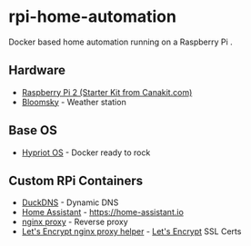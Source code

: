 # rpi-home-automation

Docker based home automation running on a Raspberry Pi .

## Hardware
* [Raspberry Pi 2 (Starter Kit from Canakit.com)](https://www.canakit.com/raspberry-pi-starter-kit.html)
* [Bloomsky](https://www.bloomsky.com/#product) - Weather station

## Base OS
* [Hypriot OS](http://blog.hypriot.com/downloads/) - Docker ready to rock

## Custom RPi Containers
* [DuckDNS](https://github.com/djdefi/docker-duckdns) - Dynamic DNS
* [Home Assistant](https://github.com/djdefi/docker-rpi-home-assistant) - https://home-assistant.io
* [nginx proxy](https://github.com/djdefi/rpi-nginx-proxy) - Reverse proxy
* [Let's Encrypt nginx proxy helper](https://github.com/djdefi/docker-letsencrypt-nginx-proxy-companion) - [Let's Encrypt](https://letsencrypt.org/) SSL Certs

